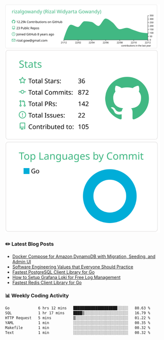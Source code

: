 ![profile-details](profile-summary-card-output/vue/0-profile-details.svg)
![stats](profile-summary-card-output/vue/3-stats.svg)
![most-commit-language](profile-summary-card-output/vue/2-most-commit-language.svg)

### :pencil2: Latest Blog Posts
<!-- BLOG-POST-LIST:START -->
- [Docker Compose for Amazon DynamoDB with Migration, Seeding, and Admin UI](https://medium.com/geekculture/docker-compose-for-amazon-dynamodb-with-migration-seeding-and-admin-ui-db11a348cc6a?source=rss-5763b0f1aba6------2)
- [Software Engineering Values that Everyone Should Practice](https://levelup.gitconnected.com/software-engineering-values-that-everyone-should-practice-c980d00cd103?source=rss-5763b0f1aba6------2)
- [Fastest PostgreSQL Client Library for Go](https://levelup.gitconnected.com/fastest-postgresql-client-library-for-go-579fa97909fb?source=rss-5763b0f1aba6------2)
- [How to Setup Grafana Loki for Free Log Management](https://levelup.gitconnected.com/how-to-setup-grafana-loki-for-free-log-management-ceb60558503c?source=rss-5763b0f1aba6------2)
- [Fastest Redis Client Library for Go](https://levelup.gitconnected.com/fastest-redis-client-library-for-go-7993f618f5ab?source=rss-5763b0f1aba6------2)
<!-- BLOG-POST-LIST:END -->

### 📊 Weekly Coding Activity
<!--START_SECTION:waka-->

```text
Go             6 hrs 12 mins   ████████████████████░░░░░   80.63 %
SQL            1 hr 17 mins    ████▒░░░░░░░░░░░░░░░░░░░░   16.79 %
HTTP Request   5 mins          ▒░░░░░░░░░░░░░░░░░░░░░░░░   01.22 %
YAML           1 min           ░░░░░░░░░░░░░░░░░░░░░░░░░   00.35 %
Makefile       1 min           ░░░░░░░░░░░░░░░░░░░░░░░░░   00.32 %
Text           1 min           ░░░░░░░░░░░░░░░░░░░░░░░░░   00.32 %
```

<!--END_SECTION:waka-->
